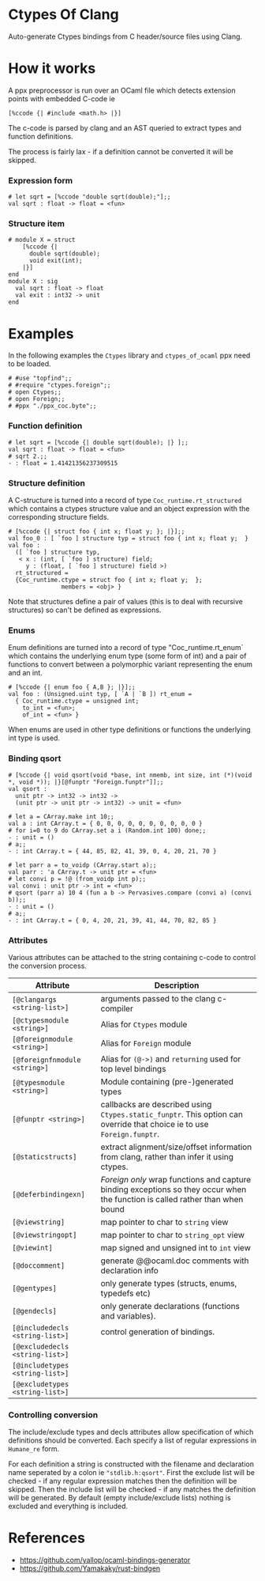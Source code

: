 # Ctypes Of Clang

Auto-generate Ctypes bindings from C header/source files using
Clang.

# How it works

A ppx preprocessor is run over an OCaml file which detects 
extension points with embedded C-code ie

```
[%ccode {| #include <math.h> |}]
```

The c-code is parsed by clang and an AST queried to extract 
types and function definitions.

The process is fairly lax - if a definition cannot be converted it will 
be skipped.

### Expression form

```
# let sqrt = [%ccode "double sqrt(double);"];;
val sqrt : float -> float = <fun>
```

### Structure item

```
# module X = struct
    [%ccode {|
      double sqrt(double);
      void exit(int);
    |}]
end
module X : sig 
  val sqrt : float -> float 
  val exit : int32 -> unit 
end
```

# Examples

In the following examples the `Ctypes` library and `ctypes_of_ocaml`
ppx need to be loaded.

```
# #use "topfind";;
# #require "ctypes.foreign";;
# open Ctypes;;	
# open Foreign;;
# #ppx "./ppx_coc.byte";;
```

### Function definition

```
# let sqrt = [%ccode {| double sqrt(double); |} ];;
val sqrt : float -> float = <fun>
# sqrt 2.;;
- : float = 1.41421356237309515
```

### Structure definition

A C-structure is turned into a record of type `Coc_runtime.rt_structured`
which contains a ctypes structure value and an object expression with 
the corresponding structure fields.

```
# [%ccode {| struct foo { int x; float y; }; |}];;
val foo_0 : [ `foo ] structure typ = struct foo { int x; float y;  }
val foo : 
  ([ `foo ] structure typ,
   < x : (int, [ `foo ] structure) field;
     y : (float, [ `foo ] structure) field >)
  rt_structured =
  {Coc_runtime.ctype = struct foo { int x; float y;  }; 
               members = <obj> }
```

Note that structures define a pair of values (this is to deal with recursive
structures) so can't be defined as expressions.

### Enums

Enum definitions are turned into a record of type "Coc_runtime.rt_enum` which
contains the underlying enum type (some form of int) and a pair of functions
to convert between a polymorphic variant representing the enum and an int.

```
# [%ccode {| enum foo { A,B }; |}];;
val foo : (Unsigned.uint typ, [ `A | `B ]) rt_enum =
  { Coc_runtime.ctype = unsigned int; 
    to_int = <fun>; 
    of_int = <fun> }
```

When enums are used in other type definitions or functions the underlying
int type is used.

### Binding qsort

```
# [%ccode {| void qsort(void *base, int nmemb, int size, int (*)(void *, void *)); |}[@funptr "Foreign.funptr"]];;
val qsort :
  unit ptr -> int32 -> int32 ->
  (unit ptr -> unit ptr -> int32) -> unit = <fun>

# let a = CArray.make int 10;;
val a : int CArray.t = { 0, 0, 0, 0, 0, 0, 0, 0, 0, 0 }
# for i=0 to 9 do CArray.set a i (Random.int 100) done;;
- : unit = ()
# a;;
- : int CArray.t = { 44, 85, 82, 41, 39, 0, 4, 20, 21, 70 }

# let parr a = to_voidp (CArray.start a);;
val parr : 'a CArray.t -> unit ptr = <fun>
# let convi p = !@ (from_voidp int p);; 
val convi : unit ptr -> int = <fun>
# qsort (parr a) 10 4 (fun a b -> Pervasives.compare (convi a) (convi b));;
- : unit = ()
# a;;
- : int CArray.t = { 0, 4, 20, 21, 39, 41, 44, 70, 82, 85 }
```

### Attributes

Various attributes can be attached to the string containing c-code to control
the conversion process.

| Attribute | Description |
|---|---|
| `[@clangargs <string-list>]` | arguments passed to the clang c-compiler |
| `[@ctypesmodule <string>]` | Alias for `Ctypes` module |
| `[@foreignmodule <string>]` | Alias for `Foreign` module |
| `[@foreignfnmodule <string>]` | Alias for `(@->)` and `returning` used for top level bindings |
| `[@typesmodule <string>]` | Module containing (pre-)generated types |
| `[@funptr <string>]` | callbacks are described using `Ctypes.static_funptr`.  This option can override that choice ie to use `Foreign.funptr`. |
| `[@staticstructs]` | extract alignment/size/offset information from clang, rather than infer it using ctypes. |
| `[@deferbindingexn]` | _Foreign only_ wrap functions and capture binding exceptions so they occur when the function is called rather than when bound |
| `[@viewstring]` | map pointer to char to `string` view |
| `[@viewstringopt]` | map pointer to char to `string_opt` view |
| `[@viewint]` | map signed and unsigned int to `int` view |
| `[@doccomment]` | generate @@ocaml.doc comments with declaration info |
| `[@gentypes]` | only generate types (structs, enums, typedefs etc) |
| `[@gendecls]` | only generate  declarations (functions and variables). |
| `[@includedecls <string-list>]` |control generation of bindings. |
| `[@excludedecls <string-list>]` || 
| `[@includetypes <string-list>]` || 
| `[@excludetypes <string-list>]` ||

### Controlling conversion

The include/exclude types and decls attributes allow specification of which 
definitions should be converted.  Each specify a list of regular expressions 
in `Humane_re` form.

For each definition a string is constructed with the filename and declaration 
name seperated by a colon ie `"stdlib.h:qsort"`.  First the exclude list will 
be checked - if any regular expression matches then the definition will be 
skipped.  Then the include list will be checked - if any matches the definition 
will be generated.  By default (empty include/exclude lists) nothing is excluded 
and everything is included.

# References

- https://github.com/yallop/ocaml-bindings-generator
- https://github.com/Yamakaky/rust-bindgen

